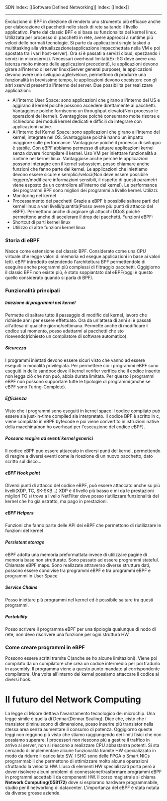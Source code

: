 SDN Index: [[Software Defined Networking]]
Index: [[Index]]

---
Evoluzione di BPF in direzione di renderlo uno strumento più efficace anche per elaborazione di pacchetti nello stack di rete saltando il livello applicativo.
Parte dal classic BPF e si basa su funzionalità del kernel linux. Utilizzata per processo di pacchetti in rete, avere approcci a runtime più veloci delle normali tecnologie.
Si parte da applicazioni single tasked a multitasking alla virtualizzazione(applicazione impacchettata nella VM e poi spostata tra i vari host-server). Ora si è passati a servizi cloud, spezzando i servizi in microservizi. 
Necessari overhead limitati(Ex: 5G deve avere una latenza molto minore delle applicazioni precedenti), le applicazioni devono girare all'interno di server linux(Server general purpose), le applicazioni devono avere uno sviluppo agile/veloce, permettono di produrre una funzionalità in brevissimo tempo, le applicazioni devono coesistere con gli altri xservizi presenti all'interno del server.
Due possibilità per realizzare applicazioni:
- All'interno User Space: sono applicazioni che girano all'interno del US e aggirano il kernel poichè possono accedere direttamente ai pacchetti. Vantaggiose poichè forniscono un throughput elevato(Non processo le operazioni del kernel). Svantaggiose poichè consumano molte risorse e richiedono dei moduli kernel dedicati e difficili da integrare con applicazioni native.
- All'interno del Kernel Space: sono applicazioni che girano all'interno del kernel, integrate nel OS. Svantaggiose poichè hanno un impatto maggiore sulle performance. Vantaggiose poichè il processo di sviluppo è stabile.
Con eBPF abbiamo permesso di attuare applicazioni kernel senza dovere ricompilare il kernel. Uso VM per inietttare funzionalità a runtime nel kernel linux. Vantaggiose anche perchè le applicazioni possono interagire con il kernel subsystem, posso chiamare anche funzioni che fanno parte del kernel. Le applicazioni che iniettiamo devono essere sicure e semplici/veloci(Non deve essere possibile leggere/modificare informazioni sensibili, il rispetto di questi parametri viene esposto da un controllore all'interno del kernel). Le performance dei programmi BPF sono migliori dei programmi a livello kernel.
Utilizzi:
- Monitoring nel kernel
- Processamento dei pacchetti
Grazie a eBPF è possibile saltare parti del kernel linux a vari livelli/quantità(Posso avere più punti di attacco del eBPF).
Permettono anche di arginare gli attacchi DDoS poichè permettono anche di accelerare il drop dei pacchetti.
Funzioni eBPF:
- Shortcut di parti kernel linux
- Utilizzo di altre funzioni kernel linux
### Storia di eBPF
Nasce come estensione del classic BPF. Considerato come una CPU virtuale che legge valori di memoria ed esegue applicazioni in base ai valori letti.
eBPF introdotto estendendo l'architettura BPF permettendole di eseguire anche programmi più complessi di filtraggio pacchetti.
Oggigiorno il classic BPF non esiste più, è stato soppiantato dal eBPF(oggi è questo quello considerato quando si parla di BPF).
### Funzionalità principali
##### Iniezione di programmi nel kernel
Permette di saltare tutto il passaggio di modific del kernel, lavoro che richiede anni per essere effettuato. Ora da un'attesa di anni si è passati all'attesa di qualche giorno/settimana.
Permette anche di modificare il codice sul momento, posso adattarmi ai pacchetti che sto ricevendo(richiesto un compilatore di software automatico).
##### Sicurezza
I programmi iniettati devono essere sicuri visto che vanno ad essere eseguiti in modalità privilegiata. Per permettere ciò i programmi eBPF sono eseguiti in delle sandbox dove il kernel verifier verifica che il codice inserito non legga ciò che non può, abbia durata limitata. Per questo i programmi eBPF non possono supportare tutte le tipologie di programmi(anche se eBPF sono Turing-Complete). 
##### Efficienza
VIsto che i programmi sono eseguiti in kernel space il codice compilato può essere sia just-in-time compiled sia interpretato. Il codice BPF è scritto in c, viene compilato in eBPF bytecode e poi viene convertito in istruzioni native della macchina(non ho overhead per l'esecuzione del codice eBPF). 
##### Possono reagire ad eventi kernel generici
Il codice eBPF può essere attaccato in diversi punti del kernel, permettendo di reagire a diversi eventi come la ricezione di un nuovo pacchetto, dato scritto sul disco... 
##### eBPF Hook point
DIversi punti di attacco del codice eBPF, può essere attaccato anche su più livelli(XDP, TC, SK-SKB...)
XDP è il livello più basso e mi da le prestazioni migliori
TC si trova a livello NetFilter dove posso riutilizzare funzionalità del kernel che ho già estratto, ma pago in prestazioni.
##### eBPF Helpers
Funzioni che fanno parte delle API dei eBPF che permettono di riutilizzare le funzioni del kernel
##### Persistent storage
eBPF adotta una memoria preformattata invece di utilizzare pagine di memoria base non strutturate. Sono passato ad essere programmi stateful. Chiamate eBPF maps. Sono realizzate attraverso diverse strutture dati, possono essere condivise tra programmi eBPF e tra programmi eBPF e programmi in User Space
##### Service Chains
Posso iniettare più programmi nel kernel ed è possibile saltare tra questi programmi.
##### Portability
Posso scrivere il programma eBPF per una tipologia qualunque di nodo di rete, non devo riscrivere una funzione per ogni struttura HW
### Come creare programmi in eBPF
Possono essere scritti tramite C(anche se ho alcune limitazioni).
Viene poi compilato da un compilatore che crea un codice intermedio per poi tradurlo in assembly. Il programma viene a questo punto mandato al corrispondente compilatore.
Una volta all'interno del kernel possiamo attaccare il codice ai diversi hook.
# Il futuro del Network Computing
La legge di Moore dettava l'avanzamento tecnologico dei microchip. Una legge simile è quella di Dennar(Dennar Scaling). Dice che, cisto che i transistor diminuiscono di dimensione, posso inserire più transistor nella stessa area senza aumentare il consumo di potenza. Oggigiorno queste leggi non reggono più visto che stiamo raggiungendo dei limiti fisici che non possiamo superare. I processori non riescono più a gestire il traffico in arrivo ai  server, non si riescono a realizzare CPU abbastanza potenti. Si sta cercando di implementare alcune funzionalità tramite HW specializzato in modo da ridurre il carico lato SW. I SHC sono delle FPGA o Smart NICs programmabili che permettono di ottimizzare molto   alcune operazioni sfruttando la velocità HW.
L'uso di elementi HW specializzati porta però a dover risolvere alcuni problemi di connessione/trasformare programmi eBPF in programmi accettabili da componenti HW.
Il corso magistrale si chiama **Network Computing(058172)** dove si esplorano hardware programmabile, studio per il networking di datacenter.
L'importanza del eBPF è stata notata da diverse grosse aziende.